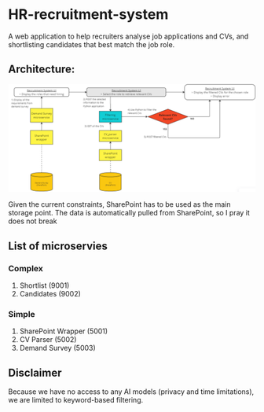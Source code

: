 # HR-recruitment-system
A web application to help recruiters analyse job applications and CVs, and shortlisting candidates that best match the job role.

## Architecture:
![alt text](architecture.png)

Given the current constraints, SharePoint has to be used as the main storage point.
The data is automatically pulled from SharePoint, so I pray it does not break 

## List of microservies
### Complex
1. Shortlist (9001)
2. Candidates (9002)

### Simple
1. SharePoint Wrapper (5001)
2. CV Parser (5002)
3. Demand Survey (5003)

## Disclaimer
Because we have no access to any AI models (privacy and time limitations), we are limited to keyword-based filtering.
 